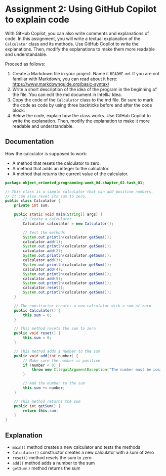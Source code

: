 # Assignment 2: Using GitHub Copilot to explain code

With GitHub Copilot, you can also write comments and explanations of code. In this assignment, you will write a textual explanation of the `Calculator` class and its methods. Use GitHub Copilot to write the explanations. Then, modify the explanations to make them more readable and understandable.

Proceed as follows:

1. Create a Markdown file in your project. Name it `README.md`. If you are not familiar with Markdown, you can read about it here: https://www.markdownguide.org/basic-syntax/
2. Write a short description of the idea of the program in the beginning of the file. You can edit the md document in IntelliJ Idea.
3. Copy the code of the `Calculator` class to the md file. Be sure to mark the code as code by using three backticks before and after the code block:
4. Below the code, explain how the class works. Use GitHub Copilot to write the explanation. Then, modify the explanation to make it more readable and understandable.

## Documentation

How the calculator is supposed to work:
- A method that resets the calculator to zero.
- A method that adds an integer to the calculator.
- A method that returns the current value of the calculator.

```java
package object_oriented_programming.week_04.chapter_02.task_01;

// This class is a simple calculator that can add positive numbers.
// It can also reset its sum to zero.
public class Calculator {
    private int sum;

    public static void main(String[] args) {
        // Create a calculator
        Calculator calculator = new Calculator();

        // Test the methods
        System.out.println(calculator.getSum());
        calculator.add(1);
        System.out.println(calculator.getSum());
        calculator.add(2);
        System.out.println(calculator.getSum());
        calculator.add(3);
        System.out.println(calculator.getSum());
        calculator.add(4);
        System.out.println(calculator.getSum());
        calculator.add(5);
        System.out.println(calculator.getSum());
        calculator.reset();
        System.out.println(calculator.getSum());
    }

    // The constructor creates a new calculator with a sum of zero
    public Calculator() {
        this.sum = 0;
    }

    // This method resets the sum to zero
    public void reset() {
        this.sum = 0;
    }

    // This method adds a number to the sum
    public void add(int number) {
        // Make sure the number is positive
        if (number < 0) {
            throw new IllegalArgumentException("The number must be positive.");
        }

        // Add the number to the sum
        this.sum += number;
    }

    // This method returns the sum
    public int getSum() {
        return this.sum;
    }
}
```

## Explanation

- `main()` method creates a new calculator and tests the methods
- `Calculator()` constructor creates a new calculator with a sum of zero
- `reset()` method resets the sum to zero
- `add()` method adds a number to the sum
- `getSum()` method returns the sum
